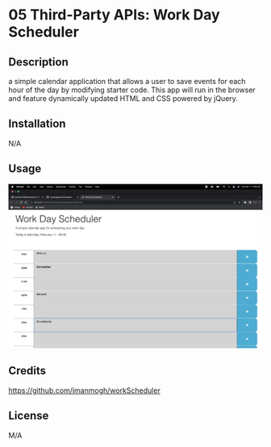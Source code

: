 # 05 Third-Party APIs: Work Day Scheduler


## Description

a simple calendar application that allows a user to save events for each hour of the day by modifying starter code. This app will run in the browser and feature dynamically updated HTML and CSS powered by jQuery.

## Installation

N/A

## Usage

![Alt text](/Assets/Screenshot-1.png)

## Credits

https://github.com/imanmogh/workScheduler

## License

M/A
